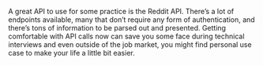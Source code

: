 A great API to use for some practice is the Reddit API.
There’s a lot of endpoints available, many that don’t require any form of
authentication, and there’s tons of information to be parsed out and presented.
Getting comfortable with API calls now can save you some face during technical
interviews and even outside of the job market, you might find personal
use case to make your life a little bit easier.
